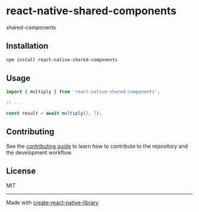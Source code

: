# react-native-shared-components

shared-components

## Installation

```sh
npm install react-native-shared-components
```

## Usage


```js
import { multiply } from 'react-native-shared-components';

// ...

const result = await multiply(3, 7);
```


## Contributing

See the [contributing guide](CONTRIBUTING.md) to learn how to contribute to the repository and the development workflow.

## License

MIT

---

Made with [create-react-native-library](https://github.com/callstack/react-native-builder-bob)
